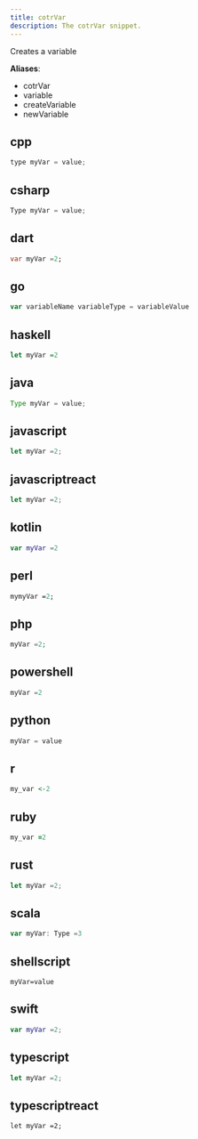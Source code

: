```yaml
---
title: cotrVar
description: The cotrVar snippet.
---
```


Creates a variable

**Aliases**:
- cotrVar
- variable
- createVariable
- newVariable

## cpp
```cpp
type myVar = value;
```

## csharp
```csharp
Type myVar = value;
```

## dart
```dart
var myVar =2;
```

## go
```go
var variableName variableType = variableValue
```

## haskell
```haskell
let myVar =2
```

## java
```java
Type myVar = value;
```

## javascript
```javascript
let myVar =2;
```

## javascriptreact
```javascriptreact
let myVar =2;
```

## kotlin
```kotlin
var myVar =2
```

## perl
```perl
mymyVar =2;
```

## php
```php
myVar =2;
```

## powershell
```powershell
myVar =2
```

## python
```python
myVar = value
```

## r
```r
my_var <-2
```

## ruby
```ruby
my_var =2
```

## rust
```rust
let myVar =2;
```

## scala
```scala
var myVar: Type =3
```

## shellscript
```shellscript
myVar=value
```

## swift
```swift
var myVar =2;
```

## typescript
```typescript
let myVar =2;
```

## typescriptreact
```typescriptreact
let myVar =2;
```

